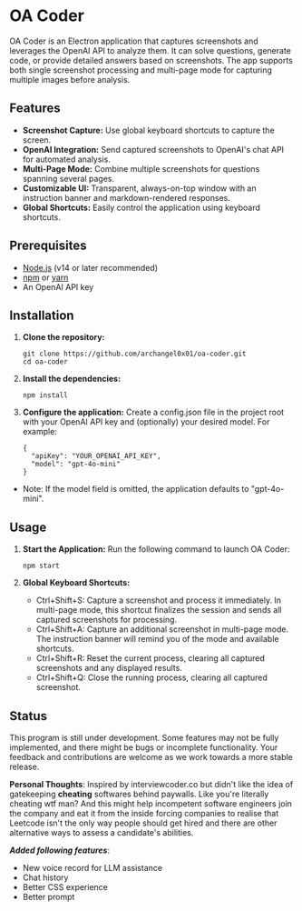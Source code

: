 # OA Coder

OA Coder is an Electron application that captures screenshots and leverages the OpenAI API to analyze them. It can solve questions, generate code, or provide detailed answers based on screenshots. The app supports both single screenshot processing and multi-page mode for capturing multiple images before analysis.

## Features

- **Screenshot Capture:** Use global keyboard shortcuts to capture the screen.
- **OpenAI Integration:** Send captured screenshots to OpenAI's chat API for automated analysis.
- **Multi-Page Mode:** Combine multiple screenshots for questions spanning several pages.
- **Customizable UI:** Transparent, always-on-top window with an instruction banner and markdown-rendered responses.
- **Global Shortcuts:** Easily control the application using keyboard shortcuts.

## Prerequisites

- [Node.js](https://nodejs.org/) (v14 or later recommended)
- [npm](https://www.npmjs.com/) or [yarn](https://yarnpkg.com/)
- An OpenAI API key

## Installation

1. **Clone the repository:**

   ```
   git clone https://github.com/archangel0x01/oa-coder.git
   cd oa-coder
   ```

2. **Install the dependencies:**
   ```
   npm install
   ```
3. **Configure the application:**
   Create a config.json file in the project root with your OpenAI API key and (optionally) your desired model. For example:
   ```
   {
     "apiKey": "YOUR_OPENAI_API_KEY",
     "model": "gpt-4o-mini"
   }
   ```

- Note: If the model field is omitted, the application defaults to "gpt-4o-mini".

## Usage

1. **Start the Application:**
   Run the following command to launch OA Coder:
   ```
   npm start
   ```
2. **Global Keyboard Shortcuts:**

   - Ctrl+Shift+S: Capture a screenshot and process it immediately. In multi-page mode, this shortcut finalizes the session and sends all captured screenshots for processing.
   - Ctrl+Shift+A: Capture an additional screenshot in multi-page mode. The instruction banner will remind you of the mode and available shortcuts.
   - Ctrl+Shift+R: Reset the current process, clearing all captured screenshots and any displayed results.
   - Ctrl+Shift+Q: Close the running process, clearing all captured screenshot.

## Status

This program is still under development. Some features may not be fully implemented, and there might be bugs or incomplete functionality. Your feedback and contributions are welcome as we work towards a more stable release.

**Personal Thoughts**: Inspired by interviewcoder.co but didn't like the idea of gatekeeping **cheating** softwares behind paywalls. Like you're literally cheating wtf man? And this might help incompetent software engineers join the company and eat it from the inside forcing companies to realise that Leetcode isn't the only way people should get hired and there are other alternative ways to assess a candidate's abilities.

**_Added following features_**:

- New voice record for LLM assistance
- Chat history
- Better CSS experience
- Better prompt
